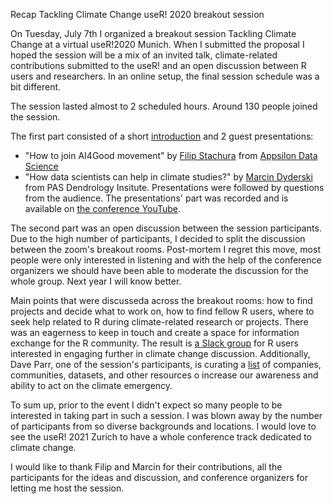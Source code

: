 Recap Tackling Climate Change useR! 2020 breakout session

On Tuesday, July 7th I organized a breakout session Tackling Climate Change at a virtual useR!2020 Munich.
When I submitted the proposal I hoped the session will be a mix of an invited talk, climate-related contributions submitted to the useR! and an open discussion
between R users and researchers. In an online setup, the final session schedule was a bit different.

The session lasted almost to 2 scheduled hours. Around 130 people joined the session.

The first part consisted of a short [introduction](https://github.com/olgamie/user2020_tackling_climate_change/tree/master) and 2 guest presentations:

* "How to join AI4Good movement" by [Filip Stachura](https://twitter.com/filipstachura?lang=en) from [Appsilon Data Science](https://appsilon.com/ai-for-good/)
* "How data scientists can help in climate studies?" by [Marcin Dyderski](https://twitter.com/mkdyderski?lang=en) from PAS Dendrology Insitute.
Presentations were followed by questions from the audience.
The presentations' part was recorded and is available on [the conference YouTube](https://www.youtube.com/watch?v=Wzmj0cFLfic&feature=emb_logo).

The second part was an open discussion between the session participants. Due to the high number of participants, I decided to split the discussion between the zoom's breakout rooms. Post-mortem I regret this move, most people were only interested in listening and with the help of the conference organizers we should have been able to moderate the discussion for the whole group. Next year I will know better.

Main points that were discusseda across the breakout rooms: how to find projects and decide what to work on, how to find fellow R users, where to seek help related to R during climate-related research or projects. There was an eagerness to keep in touch and create a space for information exchange for the R community. The result is [a Slack group](https://userstackling-uny5880.slack.com/join/shared_invite/zt-fkocefo6-kkRLrPqPI5WQR5P~HLdm9A#/) for R users interested in engaging further in climate change discussion. Additionally, Dave Parr, one of the session's participants, is curating a [list](https://github.com/DaveParr/awesome-climate-data) of companies, communities, datasets, and other resources o increase our awareness and ability to act on the climate emergency.

To sum up, prior to the event I didn't expect so many people to be interested in taking part in such a session. I was blown away by the number of participants from so diverse backgrounds and locations. I would love to see the useR! 2021 Zurich to have a whole conference track dedicated to climate change.

I would like to thank Filip and Marcin for their contributions, all the participants for the ideas and discussion, and conference organizers for letting me host the session.
